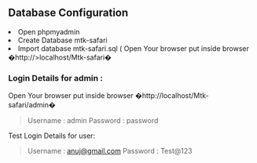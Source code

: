 
## Database Configuration



<li> Open phpmyadmin</li>
 <li>Create Database mtk-safari</li>
<li> Import database mtk-safari.sql (
Open Your browser put inside browser �http://>localhost/Mtk-safari�</li>

### Login Details for admin : 
Open Your browser put inside browser �http://localhost/Mtk-safari/admin�
> Username : admin
> Password : password


 Test Login Details for user: 

> Username : anuj@gmail.com
> Password : Test@123
